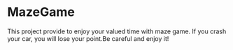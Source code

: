 # MazeGame
This project provide to enjoy your valued time with maze game. If you crash your car, you will lose your point.Be careful and enjoy it!
